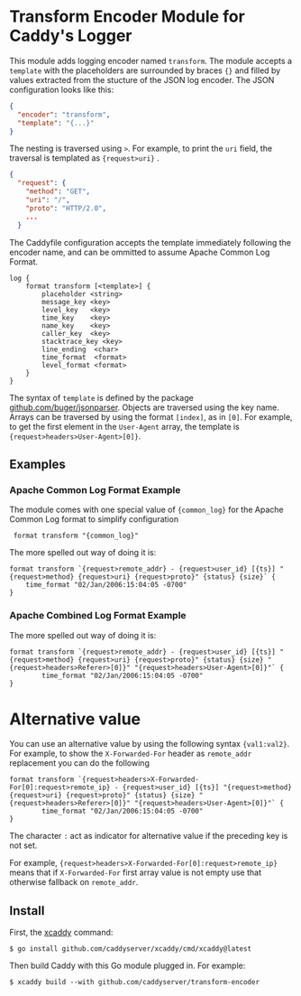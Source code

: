 Transform Encoder Module for Caddy's Logger
===============================================

This module adds logging encoder named `transform`. The module accepts a `template` with the placeholders are surrounded
by
braces `{}` and filled by values extracted from the stucture of the JSON log encoder. The JSON configuration looks like
this:

```json
{
  "encoder": "transform",
  "template": "{...}"
}
```

The nesting is traversed using `>`. For example, to print the `uri` field, the traversal is templated as `{request>uri}`
.

```json
{
  "request": {
    "method": "GET",
    "uri": "/",
    "proto": "HTTP/2.0",
    ...
  }
```

The Caddyfile configuration accepts the template immediately following the encoder name, and can be ommitted to assume
Apache Common Log Format.

```caddyfile
log {
	format transform [<template>] {
		placeholder <string>
		message_key <key>
		level_key   <key>
		time_key    <key>
		name_key    <key>
		caller_key  <key>
		stacktrace_key <key>
		line_ending  <char>
		time_format  <format>
		level_format <format>
	}
}
```

The syntax of `template` is defined by the package [github.com/buger/jsonparser](https://github.com/buger/jsonparser).
Objects are traversed using the key name. Arrays can be traversed by using the format `[index]`, as in `[0]`. For
example, to get the first element in the `User-Agent` array, the template is `{request>headers>User-Agent>[0]}`.

## Examples

### Apache Common Log Format Example

The module comes with one special value of `{common_log}` for the Apache Common Log format to simplify configuration

```caddyfile
 format transform "{common_log}"
```

The more spelled out way of doing it is:

```caddyfile
format transform `{request>remote_addr} - {request>user_id} [{ts}] "{request>method} {request>uri} {request>proto}" {status} {size}` {
	time_format "02/Jan/2006:15:04:05 -0700"
}
```

### Apache Combined Log Format Example

The more spelled out way of doing it is:

```caddy
format transform `{request>remote_addr} - {request>user_id} [{ts}] "{request>method} {request>uri} {request>proto}" {status} {size} "{request>headers>Referer>[0]}" "{request>headers>User-Agent>[0]}"` {
        time_format "02/Jan/2006:15:04:05 -0700"
}
```

# Alternative value

You can use an alternative value by using the following syntax `{val1:val2}`. For example, to show the `X-Forwarded-For`
header as `remote_addr` replacement you can do the following

```caddy
format transform `{request>headers>X-Forwarded-For[0]:request>remote_ip} - {request>user_id} [{ts}] "{request>method} {request>uri} {request>proto}" {status} {size} "{request>headers>Referer>[0]}" "{request>headers>User-Agent>[0]}"` {
        time_format "02/Jan/2006:15:04:05 -0700"
}
```

The character `:` act as indicator for alternative value if the preceding key is not set.

For example, `{request>headers>X-Forwarded-For[0]:request>remote_ip}` means that if `X-Forwarded-For` first array value
is not empty use that otherwise fallback on `remote_addr`.

## Install

First, the [xcaddy](https://github.com/caddyserver/xcaddy) command:

```shell
$ go install github.com/caddyserver/xcaddy/cmd/xcaddy@latest
```

Then build Caddy with this Go module plugged in. For example:

```shell
$ xcaddy build --with github.com/caddyserver/transform-encoder
```

